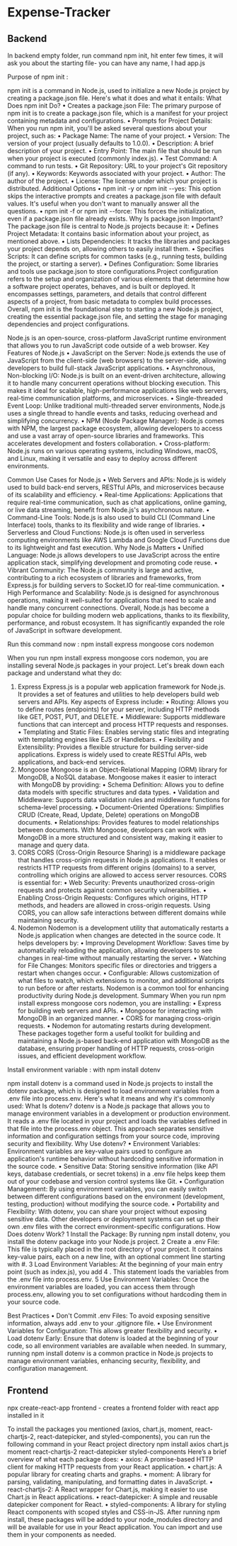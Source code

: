 # Expense-Tracker

## Backend 

In backend empty folder, run command npm init, hit enter few times, it will ask you about the starting file- you can have any name, I had app.js

Purpose of npm init :

npm init is a command in Node.js, used to initialize a new Node.js project by creating a package.json file. Here's what it does and what it entails:
What Does npm init Do?
	•	Creates a package.json File: The primary purpose of npm init is to create a package.json file, which is a manifest for your project containing metadata and configurations.
	•	Prompts for Project Details: When you run npm init, you'll be asked several questions about your project, such as:
	•	Package Name: The name of your project.
	•	Version: The version of your project (usually defaults to 1.0.0).
	•	Description: A brief description of your project.
	•	Entry Point: The main file that should be run when your project is executed (commonly index.js).
	•	Test Command: A command to run tests.
	•	Git Repository: URL to your project's Git repository (if any).
	•	Keywords: Keywords associated with your project.
	•	Author: The author of the project.
	•	License: The license under which your project is distributed.
Additional Options
	•	npm init -y or npm init --yes: This option skips the interactive prompts and creates a package.json file with default values. It's useful when you don't want to manually answer all the questions.
	•	npm init -f or npm init --force: This forces the initialization, even if a package.json file already exists.
Why Is package.json Important?
The package.json file is central to Node.js projects because it:
	•	Defines Project Metadata: It contains basic information about your project, as mentioned above.
	•	Lists Dependencies: It tracks the libraries and packages your project depends on, allowing others to easily install them.
	•	Specifies Scripts: It can define scripts for common tasks (e.g., running tests, building the project, or starting a server).
	•	Defines Configuration: Some libraries and tools use package.json to store configurations.Project configuration refers to the setup and organization of various elements that determine how a software project operates, behaves, and is built or deployed. It encompasses settings, parameters, and details that control different aspects of a project, from basic metadata to complex build processes.
Overall, npm init is the foundational step to starting a new Node.js project, creating the essential package.json file, and setting the stage for managing dependencies and project configurations.

Node.js is an open-source, cross-platform JavaScript runtime environment that allows you to run JavaScript code outside of a web browser. 
Key Features of Node.js
	•	JavaScript on the Server: Node.js extends the use of JavaScript from the client-side (web browsers) to the server-side, allowing developers to build full-stack JavaScript applications.
	•	Asynchronous, Non-blocking I/O: Node.js is built on an event-driven architecture, allowing it to handle many concurrent operations without blocking execution. This makes it ideal for scalable, high-performance applications like web servers, real-time communication platforms, and microservices.
	•	Single-threaded Event Loop: Unlike traditional multi-threaded server environments, Node.js uses a single thread to handle events and tasks, reducing overhead and simplifying concurrency.
	•	NPM (Node Package Manager): Node.js comes with NPM, the largest package ecosystem, allowing developers to access and use a vast array of open-source libraries and frameworks. This accelerates development and fosters collaboration.
	•	Cross-platform: Node.js runs on various operating systems, including Windows, macOS, and Linux, making it versatile and easy to deploy across different environments.

Common Use Cases for Node.js
	•	Web Servers and APIs: Node.js is widely used to build back-end servers, RESTful APIs, and microservices because of its scalability and efficiency.
	•	Real-time Applications: Applications that require real-time communication, such as chat applications, online gaming, or live data streaming, benefit from Node.js's asynchronous nature.
	•	Command-Line Tools: Node.js is also used to build CLI (Command Line Interface) tools, thanks to its flexibility and wide range of libraries.
	•	Serverless and Cloud Functions: Node.js is often used in serverless computing environments like AWS Lambda and Google Cloud Functions due to its lightweight and fast execution.
Why Node.js Matters
	•	Unified Language: Node.js allows developers to use JavaScript across the entire application stack, simplifying development and promoting code reuse.
	•	Vibrant Community: The Node.js community is large and active, contributing to a rich ecosystem of libraries and frameworks, from Express.js for building servers to Socket.IO for real-time communication.
	•	High Performance and Scalability: Node.js is designed for asynchronous operations, making it well-suited for applications that need to scale and handle many concurrent connections.
Overall, Node.js has become a popular choice for building modern web applications, thanks to its flexibility, performance, and robust ecosystem. It has significantly expanded the role of JavaScript in software development.

Run this command now : npm install express mongoose cors nodemon

When you run npm install express mongoose cors nodemon, you are installing several Node.js packages in your project. Let's break down each package and understand what they do:
1. Express
Express.js is a popular web application framework for Node.js. It provides a set of features and utilities to help developers build web servers and APIs. Key aspects of Express include:
	•	Routing: Allows you to define routes (endpoints) for your server, including HTTP methods like GET, POST, PUT, and DELETE.
	•	Middleware: Supports middleware functions that can intercept and process HTTP requests and responses.
	•	Templating and Static Files: Enables serving static files and integrating with templating engines like EJS or Handlebars.
	•	Flexibility and Extensibility: Provides a flexible structure for building server-side applications.
Express is widely used to create RESTful APIs, web applications, and back-end services.
2. Mongoose
Mongoose is an Object-Relational Mapping (ORM) library for MongoDB, a NoSQL database. Mongoose makes it easier to interact with MongoDB by providing:
	•	Schema Definition: Allows you to define data models with specific structures and data types.
	•	Validation and Middleware: Supports data validation rules and middleware functions for schema-level processing.
	•	Document-Oriented Operations: Simplifies CRUD (Create, Read, Update, Delete) operations on MongoDB documents.
	•	Relationships: Provides features to model relationships between documents.
With Mongoose, developers can work with MongoDB in a more structured and consistent way, making it easier to manage and query data.
3. CORS
CORS (Cross-Origin Resource Sharing) is a middleware package that handles cross-origin requests in Node.js applications. It enables or restricts HTTP requests from different origins (domains) to a server, controlling which origins are allowed to access server resources. CORS is essential for:
	•	Web Security: Prevents unauthorized cross-origin requests and protects against common security vulnerabilities.
	•	Enabling Cross-Origin Requests: Configures which origins, HTTP methods, and headers are allowed in cross-origin requests.
Using CORS, you can allow safe interactions between different domains while maintaining security.
4. Nodemon
Nodemon is a development utility that automatically restarts a Node.js application when changes are detected in the source code. It helps developers by:
	•	Improving Development Workflow: Saves time by automatically reloading the application, allowing developers to see changes in real-time without manually restarting the server.
	•	Watching for File Changes: Monitors specific files or directories and triggers a restart when changes occur.
	•	Configurable: Allows customization of what files to watch, which extensions to monitor, and additional scripts to run before or after restarts.
Nodemon is a common tool for enhancing productivity during Node.js development.
Summary
When you run npm install express mongoose cors nodemon, you are installing:
	•	Express for building web servers and APIs.
	•	Mongoose for interacting with MongoDB in an organized manner.
	•	CORS for managing cross-origin requests.
	•	Nodemon for automating restarts during development.
These packages together form a useful toolkit for building and maintaining a Node.js-based back-end application with MongoDB as the database, ensuring proper handling of HTTP requests, cross-origin issues, and efficient development workflow.

Install environment variable : with npm install dotenv

npm install dotenv is a command used in Node.js projects to install the dotenv package, which is designed to load environment variables from a .env file into process.env. Here's what it means and why it's commonly used:
What Is dotenv?
dotenv is a Node.js package that allows you to manage environment variables in a development or production environment. It reads a .env file located in your project and loads the variables defined in that file into the process.env object. This approach separates sensitive information and configuration settings from your source code, improving security and flexibility.
Why Use dotenv?
	•	Environment Variables: Environment variables are key-value pairs used to configure an application's runtime behavior without hardcoding sensitive information in the source code.
	•	Sensitive Data: Storing sensitive information (like API keys, database credentials, or secret tokens) in a .env file helps keep them out of your codebase and version control systems like Git.
	•	Configuration Management: By using environment variables, you can easily switch between different configurations based on the environment (development, testing, production) without modifying the source code.
	•	Portability and Flexibility: With dotenv, you can share your project without exposing sensitive data. Other developers or deployment systems can set up their own .env files with the correct environment-specific configurations.
How Does dotenv Work?
	1	Install the Package: By running npm install dotenv, you install the dotenv package into your Node.js project.
	2	Create a .env File: This file is typically placed in the root directory of your project. It contains key-value pairs, each on a new line, with an optional comment line starting with #.
	3	Load Environment Variables: At the beginning of your main entry point (such as index.js), you add 
	4	. This statement loads the variables from the .env file into process.env.
	5	Use Environment Variables: Once the environment variables are loaded, you can access them through process.env, allowing you to set configurations without hardcoding them in your source code.

Best Practices
	•	Don't Commit .env Files: To avoid exposing sensitive information, always add .env to your .gitignore file.
	•	Use Environment Variables for Configuration: This allows greater flexibility and security.
	•	Load dotenv Early: Ensure that dotenv is loaded at the beginning of your code, so all environment variables are available when needed.
In summary, running npm install dotenv is a common practice in Node.js projects to manage environment variables, enhancing security, flexibility, and configuration management.

## Frontend

npx create-react-app frontend - creates a frontend folder with react app installed in it


To install the packages you mentioned (axios, chart.js, moment, react-chartjs-2, react-datepicker, and styled-components), you can run the following command in your React project directory
npm install axios chart.js moment react-chartjs-2 react-datepicker styled-components
Here’s a brief overview of what each package does:
	•	axios: A promise-based HTTP client for making HTTP requests from your React application.
	•	chart.js: A popular library for creating charts and graphs.
	•	moment: A library for parsing, validating, manipulating, and formatting dates in JavaScript.
	•	react-chartjs-2: A React wrapper for Chart.js, making it easier to use Chart.js in React applications.
	•	react-datepicker: A simple and reusable datepicker component for React.
	•	styled-components: A library for styling React components with scoped styles and CSS-in-JS.
After running npm install, these packages will be added to your node_modules directory and will be available for use in your React application. You can import and use them in your components as needed.

